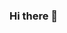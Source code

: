 ### Hi there 👋

<!--
**Nyaribari/nyaribari** is a ✨ _special_ ✨ repository because its `README.md` (this file) appears on your GitHub profile.

Here are some ideas to get you started:
![Github stats](https://github-readme-stats.vercel.app/api?username=yourusername&theme=highcontrast&show_icons=true&count_private=true)
